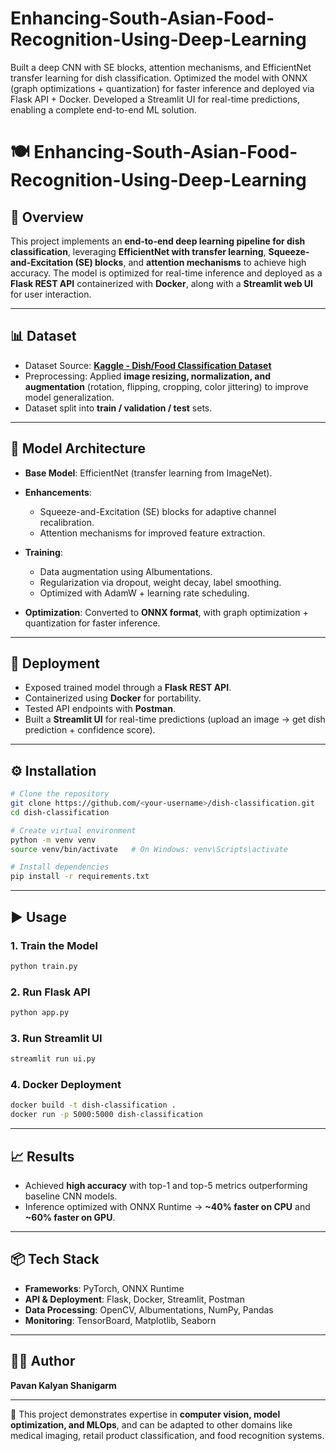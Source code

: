 # Enhancing-South-Asian-Food-Recognition-Using-Deep-Learning
Built a deep CNN with SE blocks, attention mechanisms, and EfficientNet transfer learning for dish classification. Optimized the model with ONNX (graph optimizations + quantization) for faster inference and deployed via Flask API + Docker. Developed a Streamlit UI for real-time predictions, enabling a complete end-to-end ML solution.
# 🍽️ Enhancing-South-Asian-Food-Recognition-Using-Deep-Learning

## 📌 Overview

This project implements an **end-to-end deep learning pipeline for dish classification**, leveraging **EfficientNet with transfer learning**, **Squeeze-and-Excitation (SE) blocks**, and **attention mechanisms** to achieve high accuracy. The model is optimized for real-time inference and deployed as a **Flask REST API** containerized with **Docker**, along with a **Streamlit web UI** for user interaction.

---

## 📊 Dataset

* Dataset Source: **[Kaggle - Dish/Food Classification Dataset](https://www.kaggle.com/)**
* Preprocessing: Applied **image resizing, normalization, and augmentation** (rotation, flipping, cropping, color jittering) to improve model generalization.
* Dataset split into **train / validation / test** sets.

---

## 🧠 Model Architecture

* **Base Model**: EfficientNet (transfer learning from ImageNet).
* **Enhancements**:

  * Squeeze-and-Excitation (SE) blocks for adaptive channel recalibration.
  * Attention mechanisms for improved feature extraction.
* **Training**:

  * Data augmentation using Albumentations.
  * Regularization via dropout, weight decay, label smoothing.
  * Optimized with AdamW + learning rate scheduling.
* **Optimization**: Converted to **ONNX format**, with graph optimization + quantization for faster inference.

---

## 🚀 Deployment

* Exposed trained model through a **Flask REST API**.
* Containerized using **Docker** for portability.
* Tested API endpoints with **Postman**.
* Built a **Streamlit UI** for real-time predictions (upload an image → get dish prediction + confidence score).

---

## ⚙️ Installation

```bash
# Clone the repository
git clone https://github.com/<your-username>/dish-classification.git
cd dish-classification

# Create virtual environment
python -m venv venv
source venv/bin/activate   # On Windows: venv\Scripts\activate

# Install dependencies
pip install -r requirements.txt
```

---

## ▶️ Usage

### 1. Train the Model

```bash
python train.py
```

### 2. Run Flask API

```bash
python app.py
```

### 3. Run Streamlit UI

```bash
streamlit run ui.py
```

### 4. Docker Deployment

```bash
docker build -t dish-classification .
docker run -p 5000:5000 dish-classification
```

---

## 📈 Results

* Achieved **high accuracy** with top-1 and top-5 metrics outperforming baseline CNN models.
* Inference optimized with ONNX Runtime → **~40% faster on CPU** and **~60% faster on GPU**.

---

## 📦 Tech Stack

* **Frameworks**: PyTorch, ONNX Runtime
* **API & Deployment**: Flask, Docker, Streamlit, Postman
* **Data Processing**: OpenCV, Albumentations, NumPy, Pandas
* **Monitoring**: TensorBoard, Matplotlib, Seaborn

---

## 👨‍💻 Author

**Pavan Kalyan Shanigarm**

---

🚀 This project demonstrates expertise in **computer vision, model optimization, and MLOps**, and can be adapted to other domains like medical imaging, retail product classification, and food recognition systems.


